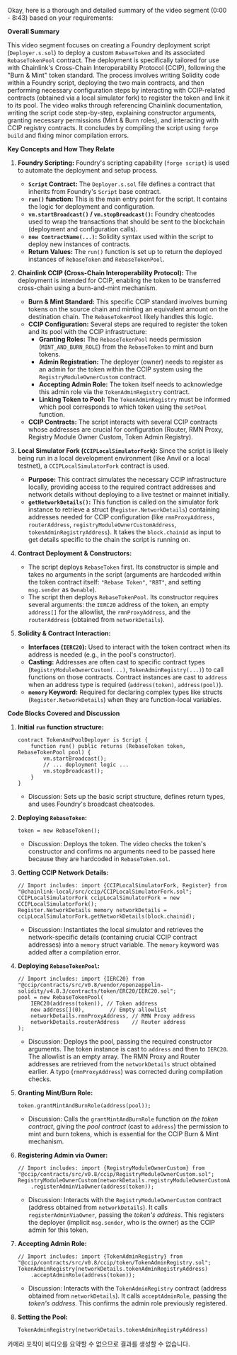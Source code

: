 Okay, here is a thorough and detailed summary of the video segment (0:00 - 8:43) based on your requirements:

**Overall Summary**

This video segment focuses on creating a Foundry deployment script (`Deployer.s.sol`) to deploy a custom `RebaseToken` and its associated `RebaseTokenPool` contract. The deployment is specifically tailored for use with Chainlink's Cross-Chain Interoperability Protocol (CCIP), following the "Burn & Mint" token standard. The process involves writing Solidity code within a Foundry script, deploying the two main contracts, and then performing necessary configuration steps by interacting with CCIP-related contracts (obtained via a local simulator fork) to register the token and link it to its pool. The video walks through referencing Chainlink documentation, writing the script code step-by-step, explaining constructor arguments, granting necessary permissions (Mint & Burn roles), and interacting with CCIP registry contracts. It concludes by compiling the script using `forge build` and fixing minor compilation errors.

**Key Concepts and How They Relate**

1.  **Foundry Scripting:** Foundry's scripting capability (`forge script`) is used to automate the deployment and setup process.
    *   **`Script` Contract:** The `Deployer.s.sol` file defines a contract that inherits from Foundry's `Script` base contract.
    *   **`run()` function:** This is the main entry point for the script. It contains the logic for deployment and configuration.
    *   **`vm.startBroadcast()` / `vm.stopBroadcast()`:** Foundry cheatcodes used to wrap the transactions that should be sent to the blockchain (deployment and configuration calls).
    *   **`new ContractName(...)`:** Solidity syntax used within the script to deploy new instances of contracts.
    *   **Return Values:** The `run()` function is set up to return the deployed instances of `RebaseToken` and `RebaseTokenPool`.

2.  **Chainlink CCIP (Cross-Chain Interoperability Protocol):** The deployment is intended for CCIP, enabling the token to be transferred cross-chain using a burn-and-mint mechanism.
    *   **Burn & Mint Standard:** This specific CCIP standard involves burning tokens on the source chain and minting an equivalent amount on the destination chain. The `RebaseTokenPool` likely handles this logic.
    *   **CCIP Configuration:** Several steps are required to register the token and its pool with the CCIP infrastructure:
        *   **Granting Roles:** The `RebaseTokenPool` needs permission (`MINT_AND_BURN_ROLE`) from the `RebaseToken` to mint and burn tokens.
        *   **Admin Registration:** The deployer (owner) needs to register as an admin for the token within the CCIP system using the `RegistryModuleOwnerCustom` contract.
        *   **Accepting Admin Role:** The token itself needs to acknowledge this admin role via the `TokenAdminRegistry` contract.
        *   **Linking Token to Pool:** The `TokenAdminRegistry` must be informed which pool corresponds to which token using the `setPool` function.
    *   **CCIP Contracts:** The script interacts with several CCIP contracts whose addresses are crucial for configuration (Router, RMN Proxy, Registry Module Owner Custom, Token Admin Registry).

3.  **Local Simulator Fork (`CCIPLocalSimulatorFork`):** Since the script is likely being run in a local development environment (like Anvil or a local testnet), a `CCIPLocalSimulatorFork` contract is used.
    *   **Purpose:** This contract simulates the necessary CCIP infrastructure locally, providing access to the required contract addresses and network details without deploying to a live testnet or mainnet initially.
    *   **`getNetworkDetails()`:** This function is called on the simulator fork instance to retrieve a struct (`Register.NetworkDetails`) containing addresses needed for CCIP configuration (like `rmnProxyAddress`, `routerAddress`, `registryModuleOwnerCustomAddress`, `tokenAdminRegistryAddress`). It takes the `block.chainid` as input to get details specific to the chain the script is running on.

4.  **Contract Deployment & Constructors:**
    *   The script deploys `RebaseToken` first. Its constructor is simple and takes no arguments in the script (arguments are hardcoded within the token contract itself: `"Rebase Token"`, `"RBT"`, and setting `msg.sender` as `Ownable`).
    *   The script then deploys `RebaseTokenPool`. Its constructor requires several arguments: the `IERC20` address of the token, an empty `address[]` for the allowlist, the `rmnProxyAddress`, and the `routerAddress` (obtained from `networkDetails`).

5.  **Solidity & Contract Interaction:**
    *   **Interfaces (`IERC20`):** Used to interact with the token contract when its address is needed (e.g., in the pool's constructor).
    *   **Casting:** Addresses are often cast to specific contract types (`RegistryModuleOwnerCustom(...)`, `TokenAdminRegistry(...)`) to call functions on those contracts. Contract instances are cast to `address` when an address type is required (`address(token)`, `address(pool)`).
    *   **`memory` Keyword:** Required for declaring complex types like structs (`Register.NetworkDetails`) when they are function-local variables.

**Code Blocks Covered and Discussion**

1.  **Initial `run` function structure:**
    ```solidity
    contract TokenAndPoolDeployer is Script {
        function run() public returns (RebaseToken token, RebaseTokenPool pool) {
            vm.startBroadcast();
            // ... deployment logic ...
            vm.stopBroadcast();
        }
    }
    ```
    *   Discussion: Sets up the basic script structure, defines return types, and uses Foundry's broadcast cheatcodes.

2.  **Deploying `RebaseToken`:**
    ```solidity
    token = new RebaseToken();
    ```
    *   Discussion: Deploys the token. The video checks the token's constructor and confirms no arguments need to be passed here because they are hardcoded in `RebaseToken.sol`.

3.  **Getting CCIP Network Details:**
    ```solidity
    // Import includes: import {CCIPLocalSimulatorFork, Register} from "@chainlink-local/src/ccip/CCIPLocalSimulatorFork.sol";
    CCIPLocalSimulatorFork ccipLocalSimulatorFork = new CCIPLocalSimulatorFork();
    Register.NetworkDetails memory networkDetails = ccipLocalSimulatorFork.getNetworkDetails(block.chainid);
    ```
    *   Discussion: Instantiates the local simulator and retrieves the network-specific details (containing crucial CCIP contract addresses) into a `memory` struct variable. The `memory` keyword was added after a compilation error.

4.  **Deploying `RebaseTokenPool`:**
    ```solidity
    // Import includes: import {IERC20} from "@ccip/contracts/src/v0.8/vendor/openzeppelin-solidity/v4.8.3/contracts/token/ERC20/IERC20.sol";
    pool = new RebaseTokenPool(
        IERC20(address(token)), // Token address
        new address[](0),        // Empty allowlist
        networkDetails.rmnProxyAddress, // RMN Proxy address
        networkDetails.routerAddress    // Router address
    );
    ```
    *   Discussion: Deploys the pool, passing the required constructor arguments. The token instance is cast to `address` and then to `IERC20`. The allowlist is an empty array. The RMN Proxy and Router addresses are retrieved from the `networkDetails` struct obtained earlier. A typo (`rmnProxyAddress`) was corrected during compilation checks.

5.  **Granting Mint/Burn Role:**
    ```solidity
    token.grantMintAndBurnRole(address(pool));
    ```
    *   Discussion: Calls the `grantMintAndBurnRole` function *on the token contract*, giving the *pool contract* (cast to `address`) the permission to mint and burn tokens, which is essential for the CCIP Burn & Mint mechanism.

6.  **Registering Admin via Owner:**
    ```solidity
    // Import includes: import {RegistryModuleOwnerCustom} from "@ccip/contracts/src/v0.8/ccip/RegistryModuleOwnerCustom.sol";
    RegistryModuleOwnerCustom(networkDetails.registryModuleOwnerCustomAddress)
        .registerAdminViaOwner(address(token));
    ```
    *   Discussion: Interacts with the `RegistryModuleOwnerCustom` contract (address obtained from `networkDetails`). It calls `registerAdminViaOwner`, passing the *token's address*. This registers the deployer (implicit `msg.sender`, who is the owner) as the CCIP admin for this token.

7.  **Accepting Admin Role:**
    ```solidity
    // Import includes: import {TokenAdminRegistry} from "@ccip/contracts/src/v0.8/ccip/token/TokenAdminRegistry.sol";
    TokenAdminRegistry(networkDetails.tokenAdminRegistryAddress)
        .acceptAdminRole(address(token));
    ```
    *   Discussion: Interacts with the `TokenAdminRegistry` contract (address obtained from `networkDetails`). It calls `acceptAdminRole`, passing the *token's address*. This confirms the admin role previously registered.

8.  **Setting the Pool:**
    ```solidity
    TokenAdminRegistry(networkDetails.tokenAdminRegistryAddress)
 카메라 포착이 비디오를 요약할 수 없으므로 결과를 생성할 수 없습니다.